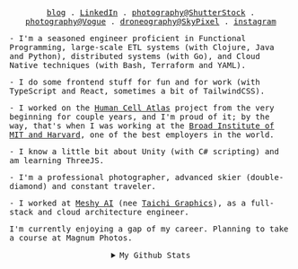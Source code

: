 <!-- <img src="https://raw.githubusercontent.com/rexwangcc/rexwangcc/master/myself.png" alt="Rex!" width="450" height="250" align="right">

# Hi, I'm Rex 👋

I'm a software engineer at [Broad Institute of MIT and Harvard](https://www.broadinstitute.org/). I'm passionate about contributing to open source projects that help us foster scientific researches and build a better world. Learn more about me at my [blog](https://rexwang.cc)

<br>
<br>

<a href="https://github.com/rexwangcc">
  <img align="top" src="https://rexwangcc-github-readme-stats.vercel.app/api/top-langs/?username=rexwangcc&hide=Jupyter%20Notebook&langs_count=6&layout=compact&custom_title=My%20Personal%20Most%20Used%20Languages&theme=ayu-mirage&card_width=445" />
</a>
<a href="https://github.com/rexwangcc">
  <img align="top" src="https://rexwangcc-github-readme-stats.vercel.app/api/wakatime?username=@rexwangcc&theme=ayu-mirage&layout=compact&langs_count=8&custom_title=My%20Weekly%20Development%20Stats" />
</a> -->

<p align="center">
  <samp>
    <a href="https://rexwang.cc/about/">blog</a> .
    <a href="https://www.linkedin.com/in/chengchenwang/">LinkedIn</a> .
    <a href="https://www.shutterstock.com/g/Rex+Wang?rid=281365508">photography@ShutterStock</a> .
    <a href="https://www.vogue.com/photovogue/photographers/331939">photography@Vogue</a> .
    <a href="https://www.skypixel.com/users/djiuser-mmm7dgzyqbbk">droneography@SkyPixel</a> .
    <a href="https://www.instagram.com/iceswordw/">instagram</a>
  </samp>
</p>

<samp>
<p>
- I'm a seasoned engineer proficient in Functional Programming, large-scale ETL systems (with Clojure, Java and Python), distributed systems (with Go), and Cloud Native techniques (with Bash, Terraform and YAML).
</p>

<p>
- I do some frontend stuff for fun and for work (with TypeScript and React, sometimes a bit of TailwindCSS).
</p>

<p>
- I worked on the <a href="https://www.humancellatlas.org">Human Cell Atlas</a> project from the very beginning for couple years, and I'm proud of it; by the way, that's when I was working at the <a href="https://www.broadinstitute.org/">Broad Institute of MIT and Harvard</a>, one of the best employers in the world.
</p>

<p>
- I know a little bit about Unity (with C# scripting) and am learning ThreeJS.
</p>

<p>
- I'm a professional photographer, advanced skier (double-diamond) and constant traveler.
</p>

<p>
- I worked at <a href="https://meshy.ai/">Meshy AI</a> (nee <a href="https://taichi.graphics/">Taichi Graphics</a>), as a full-stack and cloud architecture engineer.
</p>

<p>I'm currently enjoying a gap of my career. Planning to take a course at Magnum Photos.</p>

</samp>

<p align="center">

<details align="center">

<br />

<img align="center" src="https://komarev.com/ghpvc/?username=rexwangcc&label=PROFILE+VIEWS&style=for-the-badge&color=000000"></img>

<br />

  <summary>
    <samp>My Github Stats</samp>
  </summary>

<!--   [![GitHub Streak](https://github-readme-streak-stats.herokuapp.com?user=rexwangcc&theme=dracula&hide_border=true&border_radius=2&date_format=M%20j%5B%2C%20Y%5D)](https://git.io/streak-stats)
 -->

<a href="https://github.com/rexwangcc">
  <img align="top" src="https://rexwangcc-github-readme-stats.vercel.app/api/top-langs/?username=rexwangcc&hide=Jupyter%20Notebook&langs_count=6&layout=compact&custom_title=My%20Personal%20Most%20Used%20Languages&theme=ayu-mirage&card_width=445" />
</a>
</details>
</p>

